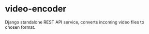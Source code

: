 # video-encoder
Django standalone REST API service, converts incoming video files to chosen format.
